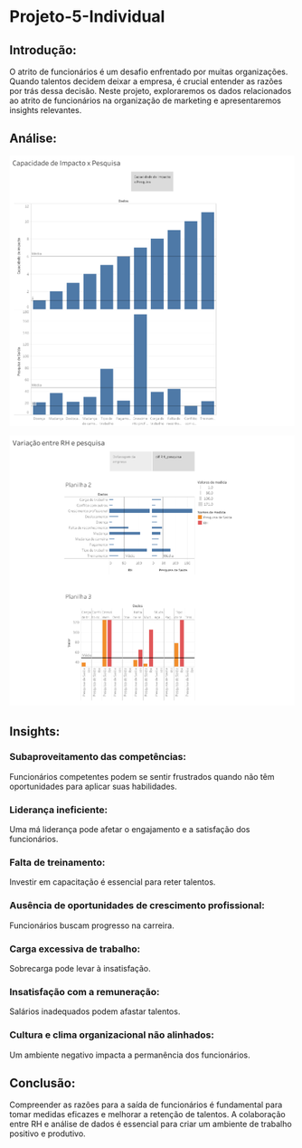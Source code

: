 # Projeto-5-Individual

## Introdução:

O atrito de funcionários é um desafio enfrentado por muitas organizações. Quando talentos decidem deixar a empresa, é crucial entender as razões por trás dessa decisão. Neste projeto, exploraremos os dados relacionados ao atrito de funcionários na organização de marketing e apresentaremos insights relevantes.

## Análise:
![Areas de impacto mais prejudicadas](./Capacidade%20de%20Impacto%20x%20Pesquisa.png)

![RH_X Pesquisa](./Variação%20entre%20RH%20e%20pesquisa(3).png)

## Insights:

### Subaproveitamento das competências:
Funcionários competentes podem se sentir frustrados quando não têm oportunidades para aplicar suas habilidades.

### Liderança ineficiente:
Uma má liderança pode afetar o engajamento e a satisfação dos funcionários.

### Falta de treinamento:
Investir em capacitação é essencial para reter talentos.

### Ausência de oportunidades de crescimento profissional:
Funcionários buscam progresso na carreira.

### Carga excessiva de trabalho:
Sobrecarga pode levar à insatisfação.

### Insatisfação com a remuneração:
Salários inadequados podem afastar talentos.

### Cultura e clima organizacional não alinhados:
Um ambiente negativo impacta a permanência dos funcionários.



## Conclusão:

Compreender as razões para a saída de funcionários é fundamental para tomar medidas eficazes e melhorar a retenção de talentos. A colaboração entre RH e análise de dados é essencial para criar um ambiente de trabalho positivo e produtivo.
